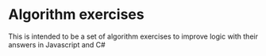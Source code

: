 # Algorithm exercises

This is intended to be a set of algorithm exercises to improve logic with their answers in Javascript and C#
